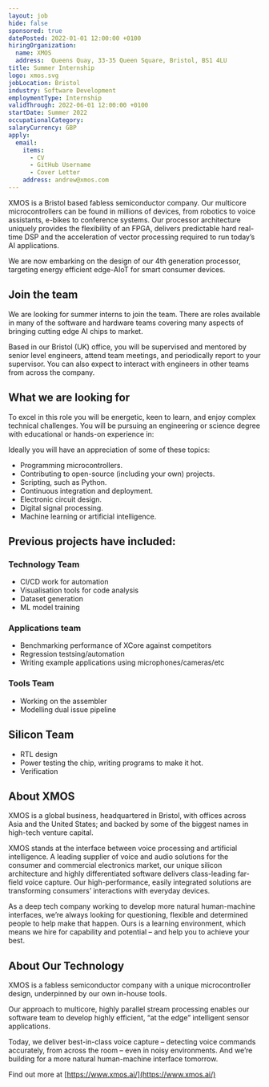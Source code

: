 ```yaml
---
layout: job
hide: false
sponsored: true
datePosted: 2022-01-01 12:00:00 +0100
hiringOrganization:
  name: XMOS
  address:  Queens Quay, 33-35 Queen Square, Bristol, BS1 4LU
title: Summer Internship
logo: xmos.svg
jobLocation: Bristol
industry: Software Development
employmentType: Internship
validThrough: 2022-06-01 12:00:00 +0100
startDate: Summer 2022
occupationalCategory:
salaryCurrency: GBP
apply:
  email:
    items:
      - CV
      - GitHub Username
      - Cover Letter
    address: andrew@xmos.com
---
```


XMOS is a Bristol based fabless semiconductor company. Our multicore microcontrollers can be found in millions of devices, from robotics to voice assistants, e-bikes to conference systems. Our processor architecture uniquely provides the flexibility of an FPGA, delivers predictable hard real-time DSP and the acceleration of vector processing required to run today’s AI applications.

We are now embarking on the design of our 4th generation processor, targeting energy efficient edge-AIoT for smart consumer devices.

## Join the team
We are looking for summer interns to join the team. There are roles available in many of the software and hardware teams covering many aspects of bringing cutting edge AI chips to market.

Based in our Bristol (UK) office, you will be supervised and mentored by senior level engineers, attend team meetings, and periodically report to your supervisor.  You can also expect to interact with engineers in other teams from across the company.

## What we are looking for
To excel in this role you will be energetic, keen to learn, and enjoy complex technical challenges. You will be pursuing an engineering or science degree with educational or hands-on experience in:

Ideally you will have an appreciation of some of these topics:
- Programming microcontrollers.
- Contributing to open-source (including your own) projects.
- Scripting, such as Python.
- Continuous integration and deployment.
- Electronic circuit design.
- Digital signal processing.
- Machine learning or artificial intelligence.


## Previous projects have included:
### Technology Team
- CI/CD work for automation
- Visualisation tools for code analysis
- Dataset generation
- ML model training

### Applications team
- Benchmarking performance of XCore against competitors
- Regression testsing/automation
- Writing example applications using microphones/cameras/etc

### Tools Team
- Working on the assembler
- Modelling dual issue pipeline

## Silicon Team
- RTL design
- Power testing the chip, writing programs to make it hot.
- Verification 

## About XMOS
XMOS is a global business, headquartered in Bristol, with offices across Asia and the United States; and backed by some of the biggest names in high-tech venture capital.

XMOS stands at the interface between voice processing and artificial intelligence. A leading supplier of voice and audio solutions for the consumer and commercial electronics market, our unique silicon architecture and highly differentiated software delivers class-leading far-field voice capture. Our high-performance, easily integrated solutions are transforming consumers’ interactions with everyday devices.

As a deep tech company working to develop more natural human-machine interfaces, we’re always looking for questioning, flexible and determined people to help make that happen. Ours is a learning environment, which means we hire for capability and potential – and help you to achieve your best.

## About Our Technology
XMOS is a fabless semiconductor company with a unique microcontroller design, underpinned by our own in-house tools.

Our approach to multicore, highly parallel stream processing enables our software team to develop highly efficient, “at the edge” intelligent sensor applications.

Today, we deliver best-in-class voice capture – detecting voice commands accurately, from across the room – even in noisy environments. And we’re building for a more natural human-machine interface tomorrow.

Find out more at [https://www.xmos.ai/](https://www.xmos.ai/)
 

